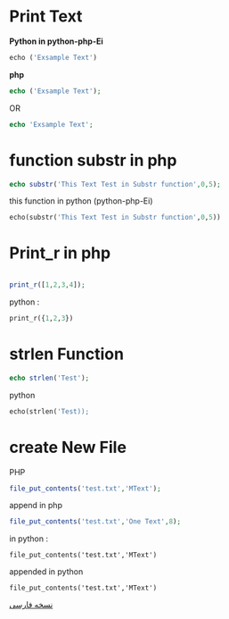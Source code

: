 # Print Text

**Python in python-php-Ei**

```python 
echo ('Exsample Text')
```


**php**

```php
echo ('Exsample Text');
```
OR

```php
echo 'Exsample Text';
```

# function substr in php

```php 
echo substr('This Text Test in Substr function',0,5);
```


this function in python (python-php-Ei)
```python 
echo(substr('This Text Test in Substr function',0,5))
```


# Print_r in php

```php

print_r([1,2,3,4]);
```
python : 
```python 
print_r({1,2,3})
```

# strlen Function

```php
echo strlen('Test');
```


python
```python
echo(strlen('Test));
```

# create New File 

PHP
```php
file_put_contents('test.txt','MText');
```

append in php
```php
file_put_contents('test.txt','One Text',8);
```
in python :
```
file_put_contents('test.txt','MText')
```

appended in python

```
file_put_contents('test.txt','MText')
```



[نسخه فارسی](https://github.com/DevNull-IR/python-php-Ei/blob/main/exsample/Persian.md)
